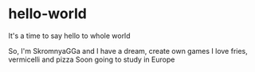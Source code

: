 # hello-world
It's a time to say hello to whole world

So, I'm SkromnyaGGa and I have a dream, create own games
I love fries, vermicelli and pizza
Soon going to study in Europe
